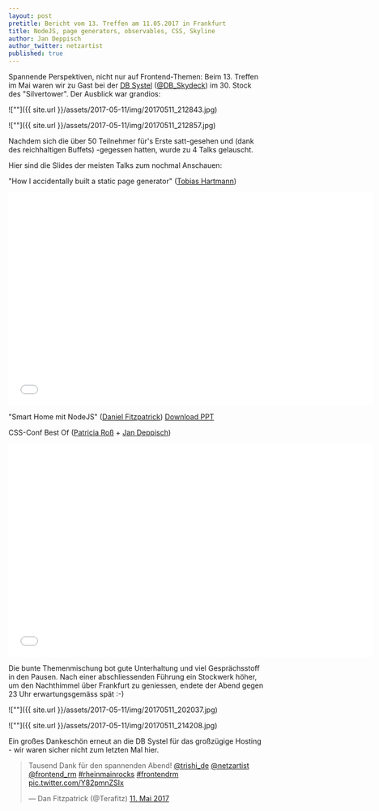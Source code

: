 ```yaml
---
layout: post
pretitle: Bericht vom 13. Treffen am 11.05.2017 in Frankfurt
title: NodeJS, page generators, observables, CSS, Skyline
author: Jan Deppisch
author_twitter: netzartist
published: true
---
```


Spannende Perspektiven, nicht nur auf Frontend-Themen: Beim 13. Treffen im Mai waren wir zu Gast bei der [DB Systel](https://www.dbsystel.de/) ([@DB_Skydeck](https://twitter.com/DB_Skydeck)) im 30. Stock des "Silvertower". Der Ausblick war grandios:

![""]({{ site.url }}/assets/2017-05-11/img/20170511_212843.jpg)

![""]({{ site.url }}/assets/2017-05-11/img/20170511_212857.jpg)

Nachdem sich die über 50 Teilnehmer für's Erste satt-gesehen und (dank des reichhaltigen Buffets) -gegessen hatten, wurde zu 4 Talks gelauscht.

Hier sind die Slides der meisten Talks zum nochmal Anschauen:

"How I accidentally built a static page generator" ([Tobias Hartmann](https://twitter.com/ToH_82))
<iframe src="//slides.com/tobiashartmann/how-i-accidentally-build-a-static-page-generator/embed" width="720" height="420" scrolling="no" frameborder="0" webkitallowfullscreen mozallowfullscreen allowfullscreen></iframe>

"Smart Home mit NodeJS" ([Daniel Fitzpatrick](https://twitter.com/Terafitz))
[Download PPT](https://github.com/terafitz/Presentations/blob/master/11-05-17_FE_RM_Smarthome.pptx)

CSS-Conf Best Of ([Patricia Roß](https://twitter.com/trishi_de) + [Jan Deppisch](https://twitter.com/netzartist))
<iframe src="//slides.com/netzartist-de/cssconfeu17-bestof/embed" width="720" height="420" scrolling="no" frameborder="0" webkitallowfullscreen mozallowfullscreen allowfullscreen></iframe>

Die bunte Themenmischung bot gute Unterhaltung und viel Gesprächsstoff in den Pausen. Nach einer abschliessenden Führung ein Stockwerk höher, um den Nachthimmel über Frankfurt zu geniessen, endete der Abend gegen 23 Uhr erwartungsgemäss spät :-)

![""]({{ site.url }}/assets/2017-05-11/img/20170511_202037.jpg)

![""]({{ site.url }}/assets/2017-05-11/img/20170511_214208.jpg)

Ein großes Dankeschön erneut an die DB Systel für das großzügige Hosting - wir waren sicher nicht zum letzten Mal hier.

<blockquote class="twitter-tweet" data-lang="de"><p lang="de" dir="ltr">Tausend Dank für den spannenden Abend! <a href="https://twitter.com/trishi_de?ref_src=twsrc%5Etfw">@trishi_de</a> <a href="https://twitter.com/netzartist?ref_src=twsrc%5Etfw">@netzartist</a> <a href="https://twitter.com/frontend_rm?ref_src=twsrc%5Etfw">@frontend_rm</a> <a href="https://twitter.com/hashtag/rheinmainrocks?src=hash&amp;ref_src=twsrc%5Etfw">#rheinmainrocks</a> <a href="https://twitter.com/hashtag/frontendrm?src=hash&amp;ref_src=twsrc%5Etfw">#frontendrm</a> <a href="https://t.co/Y82pmnZSIx">pic.twitter.com/Y82pmnZSIx</a></p>&mdash; Dan Fitzpatrick (@Terafitz) <a href="https://twitter.com/Terafitz/status/862769891308437507?ref_src=twsrc%5Etfw">11. Mai 2017</a></blockquote>
<script async src="https://platform.twitter.com/widgets.js" charset="utf-8"></script>

